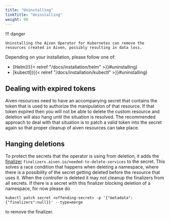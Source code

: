 ```yaml
---
title: "Uninstalling"
linkTitle: "Uninstalling"
weight: 90
---
```


!!! danger

    Uninstalling the Aiven Operator for Kubernetes can remove the resources created in Aiven, possibly resulting in data loss.

Depending on your installation, please follow one of:

* [Helm]({{< relref "/docs/installation/helm" >}}#uninstalling)
* [kubectl]({{< relref "/docs/installation/kubectl" >}}#uninstalling)

## Dealing with expired tokens

Aiven resources need to have an accompanying secret that contains the token that is used to authorize the manipulation of that resource.
If that token expired then you will not be able to delete the custom resource and deletion will also hang until the situation is resolved.
The recommended approach to deal with that situation is to patch a valid token into the secret again so that proper cleanup of aiven resources can take place.

## Hanging deletions

To protect the secrets that the operator is using from deletion, it adds the [finalizer](https://kubernetes.io/docs/concepts/overview/working-with-objects/finalizers/) `finalizers.aiven.io/needed-to-delete-services` to the secret.
This solves a race condition that happens when deleting a namespace, where there is a possibility of the secret getting deleted before the resource that uses it.
When the controller is deleted it may not cleanup the finalizers from all secrets.
If there is a secret with this finalizer blocking deletion of a namespace, for now please do

```shell
kubectl patch secret <offending-secret> -p '{"metadata":{"finalizers":null}}' --type=merge
```

to remove the finalizer.
